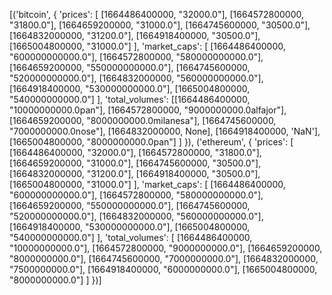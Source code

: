 [('bitcoin', {
    'prices': [        [1664486400000, "32000.0"],
        [1664572800000, "31800.0"],
        [1664659200000, "31000.0"],
        [1664745600000, "30500.0"],
        [1664832000000, "31200.0"],
        [1664918400000, "30500.0"],
        [1665004800000, "31000.0"]
    ],
    'market_caps': [        [1664486400000, "600000000000.0"],
        [1664572800000, "580000000000.0"],
        [1664659200000, "550000000000.0"],
        [1664745600000, "520000000000.0"],
        [1664832000000, "560000000000.0"],
        [1664918400000, "530000000000.0"],
        [1665004800000, "540000000000.0"]
    ],
    'total_volumes': [[1664486400000, "10000000000.0pan"],
        [1664572800000, "9000000000.0alfajor"],
        [1664659200000, "8000000000.0milanesa"],
        [1664745600000, "7000000000.0nose"],
        [1664832000000, None],
        [1664918400000, 'NaN'],
        [1665004800000, "8000000000.0pan"]
    ]
}),
 ('ethereum', {
    'prices': [        [1664486400000, "32000.0"],
        [1664572800000, "31800.0"],
        [1664659200000, "31000.0"],
        [1664745600000, "30500.0"],
        [1664832000000, "31200.0"],
        [1664918400000, "30500.0"],
        [1665004800000, "31000.0"]
    ],
    'market_caps': [        [1664486400000, "600000000000.0"],
        [1664572800000, "580000000000.0"],
        [1664659200000, "550000000000.0"],
        [1664745600000, "520000000000.0"],
        [1664832000000, "560000000000.0"],
        [1664918400000, "530000000000.0"],
        [1665004800000, "540000000000.0"]
    ],
    'total_volumes': [        [1664486400000, "10000000000.0"],
        [1664572800000, "9000000000.0"],
        [1664659200000, "8000000000.0"],
        [1664745600000, "7000000000.0"],
        [1664832000000, "7500000000.0"],
        [1664918400000, "6000000000.0"],
        [1665004800000, "8000000000.0"]
    ]
})]
